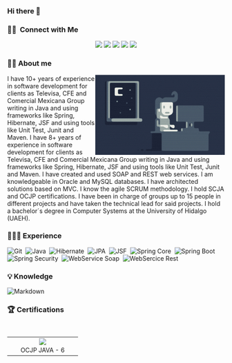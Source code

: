 ### Hi there 👋

### 🤝🏻 &nbsp;Connect with Me

<p align="center">
<a href="https://funcionaenmimaquina.com"><img src="https://img.shields.io/badge/-Website-3423A6?style=flat&logo=Google-Chrome&logoColor=white"/></a>
<a href="https://linkedin.com/in/eduesqui"><img src="https://img.shields.io/badge/-eduesqui-0077B5?style=flat&logo=Linkedin&logoColor=white"/></a>
<a href="https://instagram.com/eduesqui"><img src="https://img.shields.io/badge/-@eduesqui-E4405F?style=flat&logo=Instagram&logoColor=white"/></a>
<a href="https://twitter.com/eduesqui"><img src="https://img.shields.io/badge/-@eduesqui-0077B5?style=flat&logo=Twitter&logoColor=white"/></a>
<a href="https://platzi.com/p/eduesqui"><img src="https://img.shields.io/badge/-eduesqui-228B22?style=flat&logo=Platzi&logoColor=white"/></a>
  
 
  
### 🙋‍♂️ About me
  
 <img align="right" alt="Coder GIF"  src="https://raw.githubusercontent.com/AVS1508/AVS1508/master/assets/Night-Coding.gif" />
  
I have 10+ years of experience in software development for clients as Televisa, CFE and Comercial Mexicana Group writing in Java and using frameworks like Spring, Hibernate, JSF and using tools like Unit Test, Junit and Maven. I have 8+ years of experience in software development for clients as Televisa, CFE and Comercial Mexicana Group writing in Java and using frameworks like Spring, Hibernate, JSF and using tools like Unit Test, Junit and Maven. I have created and used SOAP and REST web services. I am knowledgeable in Oracle and MySQL databases. I have architected solutions based on MVC. I know the agile SCRUM methodology. I hold SCJA and OCJP certifications. I have been in charge of groups up to 15 people in different projects and have taken the technical lead for said projects. I hold a bachelor´s degree in Computer Systems at the University of Hidalgo (UAEH).
  
 
### 👷🏽‍♂️ Experience
  
  

  
  ![Git](https://img.shields.io/badge/-Git-05122A?style=flat&logo=git)&nbsp;
  ![Java](https://img.shields.io/badge/-Java-05122A?style=flat&logo=Java&logoColor=FFA518)&nbsp;
  ![Hibernate](https://img.shields.io/badge/-Hibernate-05122A?style=flat&logo=Hibernate&logoColor=FFA518)&nbsp;
  ![JPA](https://img.shields.io/badge/-JPA-05122A?style=flat&logo=JPA&logoColor=FFA518)&nbsp;
  ![JSF](https://img.shields.io/badge/-JSF-05122A?style=flat&logo=JSF&logoColor=FFA518)&nbsp;
  ![Spring Core](https://img.shields.io/badge/-SpringCore-05122A?style=flat&logo=Spring&logoColor=FFA518)&nbsp;
  ![Spring Boot](https://img.shields.io/badge/-SpringBoot-05122A?style=flat&logo=Spring-boot&logoColor=FFA518)&nbsp;
  ![Spring Security](https://img.shields.io/badge/-SpringSecurity-05122A?style=flat&logo=Spring&logoColor=FFA518)&nbsp;
  ![WebService Soap](https://img.shields.io/badge/-WebServicesSoap-05122A?style=flat&logo=icloud&logoColor=FFA518)&nbsp;
  ![WebSercice Rest](https://img.shields.io/badge/-WebServiceRest-05122A?style=flat&logo=icloud&logoColor=FFA518)&nbsp;
  
  
  

### 💡 Knowledge
  
  ![Markdown](https://img.shields.io/badge/-Markdown-05122A?style=flat&logo=markdown)
  
### 🏆 Certifications
  
<br>
<table>
  <tr>
    <td align="center" width="150">
      <a>
        <img src="https://images.credly.com/size/680x680/images/8271b3d7-090a-42ec-9b84-d4f845698abd/Oracle-Certification-badge_OC-Professional600X600.png" width="40"/>
      </a>
      <br>OCJP JAVA - 6
    </td>
   </tr>
 </table>

</p>



